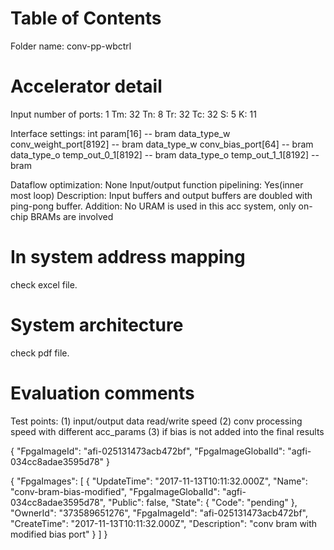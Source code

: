 <span style="display: inline-block;">

# Table of Contents
Folder name: conv-pp-wbctrl
# Accelerator detail
Input number of ports: 1
Tm: 32
Tn: 8
Tr: 32
Tc: 32
S:  5
K:  11

Interface settings:
int param[16] -- bram
data_type_w   conv_weight_port[8192] -- bram
data_type_w   conv_bias_port[64]  -- bram
data_type_o   temp_out_0_1[8192] -- bram
data_type_o   temp_out_1_1[8192] -- bram

Dataflow optimization: None
Input/output function pipelining: Yes(inner most loop)
Description: Input buffers and output buffers are doubled with ping-pong buffer.
Addition: No URAM is used in this acc system, only on-chip BRAMs are involved




# In system address mapping
check excel file.
# System architecture
check pdf file.


# Evaluation comments
Test points:
(1) input/output data read/write speed
(2) conv processing speed with different acc_params
(3) if bias is not added into the final results

{
    "FpgaImageId": "afi-025131473acb472bf", 
    "FpgaImageGlobalId": "agfi-034cc8adae3595d78"
}

{
    "FpgaImages": [
        {
            "UpdateTime": "2017-11-13T10:11:32.000Z", 
            "Name": "conv-bram-bias-modified", 
            "FpgaImageGlobalId": "agfi-034cc8adae3595d78", 
            "Public": false, 
            "State": {
                "Code": "pending"
            }, 
            "OwnerId": "373589651276", 
            "FpgaImageId": "afi-025131473acb472bf", 
            "CreateTime": "2017-11-13T10:11:32.000Z", 
            "Description": "conv bram with modified bias port"
        }
    ]
}






